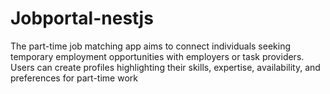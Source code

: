 # Jobportal-nestjs
The part-time job matching app aims to connect individuals seeking temporary employment opportunities with employers or task providers. Users can create profiles highlighting their skills, expertise, availability, and preferences for part-time work
